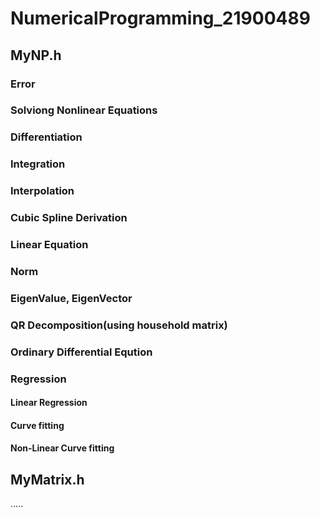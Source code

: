 # NumericalProgramming_21900489
 ## MyNP.h
 ### Error
 ### Solviong Nonlinear Equations
 ### Differentiation
 ### Integration
 ### Interpolation
 ### Cubic Spline Derivation
 ### Linear Equation
 ### Norm
 ### EigenValue, EigenVector
 ### QR Decomposition(using household matrix)
 ### Ordinary Differential Eqution
 ### Regression
   #### Linear Regression
   #### Curve fitting
   #### Non-Linear Curve fitting
   
 ## MyMatrix.h
  .....
 
